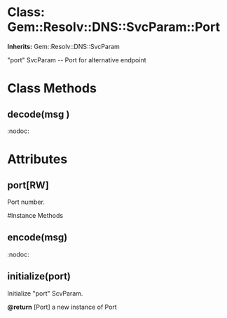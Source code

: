 # Class: Gem::Resolv::DNS::SvcParam::Port
**Inherits:** Gem::Resolv::DNS::SvcParam
    

"port" SvcParam -- Port for alternative endpoint


# Class Methods
## decode(msg ) [](#method-c-decode)
:nodoc:
# Attributes
## port[RW] [](#attribute-i-port)
Port number.


#Instance Methods
## encode(msg) [](#method-i-encode)
:nodoc:

## initialize(port) [](#method-i-initialize)
Initialize "port" ScvParam.

**@return** [Port] a new instance of Port

